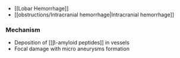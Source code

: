 - [[Lobar Hemorrhage]]
- [[obstructions/Intracranial hemorrhage|Intracranial hemorrhage]]

### Mechanism
- Deposition of [[β-amyloid peptides]] in vessels
- Focal damage with micro aneurysms formation 